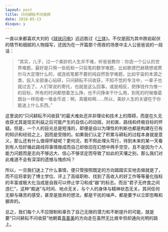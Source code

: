 ```yaml
---
layout: post
title: 只问耕耘不问收获
date: 2018-05-13
disqus: y
---
```


一直以来都喜欢大刘的《[球状闪电](https://book.douban.com/subject/1192090/)》远远胜过《[三体](https://book.douban.com/subject/2567698/)》。不仅是因为其中跌宕起伏的情节和细腻的人物描写，还因为在一开篇那个雨夜的场景中主人公爸爸说的一段话：

> “其实，儿子，过一个美妙的人生并不难，听爸爸教你：你选一个公认的世界难题，最好是只用一张纸和一只铅笔的数学难题，比如歌德巴赫猜想或费尔马大定理什么的，或连纸笔都不要的纯自然哲学难题，比如宇宙的本源之类，投入全部身心钻研，只问耕耘不问收获，不知不觉的专注中，一辈子也就过去了。人们常说的寄托，也就是这么回事。或是相反，把挣钱作为惟一的目标，所有的时间都想着怎么挣，也不问挣来干什么用，到死的时候像葛朗台一样抱者一堆金币说：啊，真暖和啊……所以，美妙人生的关键在于你能迷上什么东西。”

这里说的“只问耕耘不问收获”的最大难处还并非理论和技术上的障碍，而是在久无收获尤其是现实利益之后可能产生的自信心的动摇，对初衷、路线和终极目标的怀疑。但是，一个人的目光总是短浅的，即便是自以为理性的判断也都是构建在已有的知识和经验之上，因而是受限的。如果我们认定了积累与耕耘的过程本身就是意义，那么还有什么值得怀疑呢？更何况，若不照此埋头笃行，待到未来的某一天看到有人恰好循此路线将事情做成而自己却依旧在幻想中两手空空，且不是因为个人能力问题而是志向不够远大、信心不够坚定而导致了如此的天壤之别，那么我们对此难道不会有深深的遗憾与愧疚吗？

所以，一旦我们迷上了什么事情，便只管按照既定的方向踏踏实实地去做就是了，而不应将拿到了博士学位、评上了高级职称、找到了高收入的好工作等等量化指标的丰富或极大化当成是自我可以停止学习和成“器”的标志。而且“君子无终食之间违仁”，这种“痴迷”与时间、地点无关，与个人的身体与精神状态无关。其间任何无聊与痛苦的感受，甚至是放弃的想法，都是干扰的噪声，都是要予以立即忽略和摒弃的。

总之，我们每个人不应限制和辜负了自己无限的潜力和不断提升的可能，就是要“只问耕耘不问收获”地朝着[真善美](https://book.douban.com/subject/26295205/)的方向走在虽然无比艰辛但却通向光明的路上。
